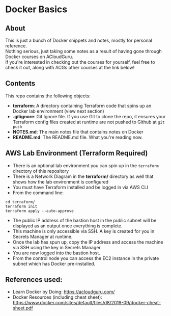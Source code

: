 # Docker Basics
## About
This is just a bunch of Docker snippets and notes, mostly for personal reference.</br>
Nothing serious, just taking some notes as a result of having gone through Docker courses on ACloudGuru.</br>
If you're interested in checking out the courses for yourself, feel free to check it out, along with ACGs other courses at the link below!</br>

## Contents
This repo contains the following objects:
- **terraform**: A directory containing Terraform code that spins up an Docker lab environment (view next section)
- **.gitignore**: Git Ignore file. If you use Git to clone the repo, it ensures your Terraform config files created at runtime are not pushed to Github at `git push`
- **NOTES.md**: The main notes file that contains notes on Docker
- **README.md**: The README.md file. What you're reading now.

## AWS Lab Environment (Terraform Required)
- There is an optional lab environment you can spin up in the `terraform` directory of this repository 
- There is a Network Diagram in the **terraform/** directory as well that shows how the lab environment is configured
- You must have Terraform installed and be logged in via AWS CLI
- From the command line:
```
cd terraform/
terraform init
terraform apply --auto-approve
```
- The public IP address of the bastion host in the public subnet will be displayed as an output once everything is complete.
- This machine is only accessible via SSH. A key is created for you in Secrets Manager at runtime.
- Once the lab has spun up, copy the IP address and access the machine via SSH using the key in Secrets Manager
- You are now logged into the bastion host. 
- From the control node you can access the EC2 instance in the private subnet which has Docker pre-installed.

## References used:
- Learn Docker by Doing:   https://acloudguru.com/
- Docker Resources (including cheat sheet): https://www.docker.com/sites/default/files/d8/2019-09/docker-cheat-sheet.pdf